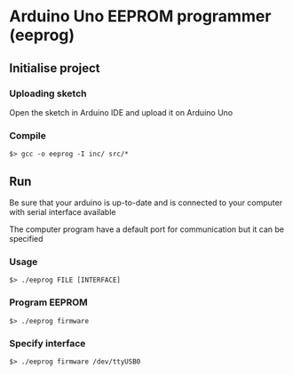 # Arduino Uno EEPROM programmer (eeprog)

## Initialise project

### Uploading sketch
Open the sketch in Arduino IDE and upload it on Arduino Uno

### Compile
```console
$> gcc -o eeprog -I inc/ src/*
```

## Run
Be sure that your arduino is up-to-date and is connected to your computer with serial interface available

The computer program have a default port for communication but it can be specified

### Usage
```console
$> ./eeprog FILE [INTERFACE]
```

### Program EEPROM
```console
$> ./eeprog firmware
```

### Specify interface
```console
$> ./eeprog firmware /dev/ttyUSB0
```